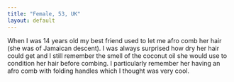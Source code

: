 ```yaml
---
title: "Female, 53, UK"
layout: default
---
```

When I was 14 years old my best friend used to let me afro comb her hair (she was of Jamaican descent). I was always surprised how dry her hair could get and I still remember the smell of the coconut oil she would use to condition her hair before combing. I particularly remember her having an afro comb with folding handles which I thought was very cool.
